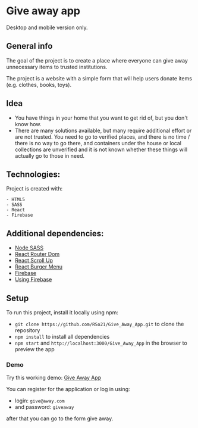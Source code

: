 # Give away app

Desktop and mobile version only.

## General info

The goal of the project is to create a place where everyone can give away unnecessary items to trusted institutions.

The project is a website with a simple form that will help users donate items (e.g. clothes, books, toys).


## Idea

* You have things in your home that you want to get rid of, but you don't know how.
* There are many solutions available, but many require additional effort or are not trusted. You need to go to verified places, and there is no time / there is no way to go there, and containers under the house or local collections are unverified and it is not known whether these things will actually go to those in need.


## Technologies:

Project is created with:

```
- HTML5
- SASS
- React
- Firebase
```


## Additional dependencies:

* [Node SASS](https://www.npmjs.com/package/node-sass)
* [React Router Dom](https://www.npmjs.com/package/react-router-dom)
* [React Scroll Up](https://www.npmjs.com/package/react-scroll-up-button)
* [React Burger Menu](https://www.npmjs.com/package/react-burger-menu)
* [Firebase](https://www.npmjs.com/package/firebase)
* [Using Firebase](https://www.robinwieruch.de/complete-firebase-authentication-react-tutorial#sign-up-with-react-and-firebase)


## Setup

To run this project, install it locally using npm:

* ```git clone https://github.com/RSo21/Give_Away_App.git``` to clone the repository
* ```npm install``` to install all dependencies
* ```npm start``` and ```http://localhost:3000/Give_Away_App``` in the browser to preview the app 


### Demo

Try this working demo: [Give Away App](https://rso21.github.io/Give_Away_App/)

You can register for the application or log in using:

* login: ```give@away.com```
* and password: ```giveaway```

after that you can go to the form give away. 